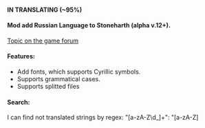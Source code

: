 #### IN TRANSLATING (~95%)

#### Mod add Russian Language to Stoneharth (alpha v.12+).
[Topic on the game forum](http://discourse.stonehearth.net/t/russian-translation-alpha-12/14707)


#### Features:
- Add fonts, which supports Cyrillic symbols.
- Supports grammatical cases.
- Supports splitted files


#### Search:
I can find not translated strings by regex:
"[a-zA-Z\d_]+": "[a-zA-Z]